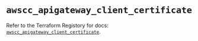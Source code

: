 # `awscc_apigateway_client_certificate`

Refer to the Terraform Registory for docs: [`awscc_apigateway_client_certificate`](https://registry.terraform.io/providers/hashicorp/awscc/0.70.0/docs/resources/apigateway_client_certificate).
